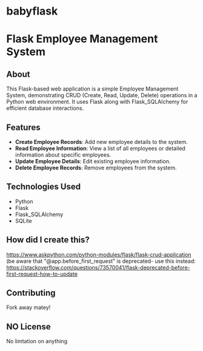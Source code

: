 # babyflask
# Flask Employee Management System

## About
This Flask-based web application is a simple Employee Management System, demonstrating CRUD (Create, Read, Update, Delete) operations in a Python web environment. It uses Flask along with Flask_SQLAlchemy for efficient database interactions.

## Features
- **Create Employee Records**: Add new employee details to the system.
- **Read Employee Information**: View a list of all employees or detailed information about specific employees.
- **Update Employee Details**: Edit existing employee information.
- **Delete Employee Records**: Remove employees from the system.

## Technologies Used
- Python
- Flask
- Flask_SQLAlchemy
- SQLite

## How did I create this?
https://www.askpython.com/python-modules/flask/flask-crud-application
(be aware that "@app.before_first_request" is deprecated- use this instead: https://stackoverflow.com/questions/73570041/flask-deprecated-before-first-request-how-to-update

## Contributing
Fork away matey!

## NO License
No limtation on anything
